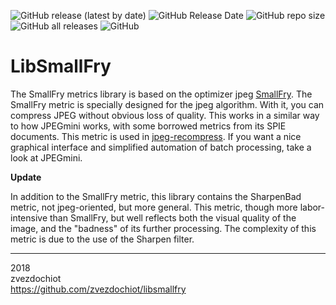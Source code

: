 ![GitHub release (latest by date)](https://img.shields.io/github/v/release/ImageProcessing-ElectronicPublications/libsmallfry)
![GitHub Release Date](https://img.shields.io/github/release-date/ImageProcessing-ElectronicPublications/libsmallfry)
![GitHub repo size](https://img.shields.io/github/repo-size/ImageProcessing-ElectronicPublications/libsmallfry)
![GitHub all releases](https://img.shields.io/github/downloads/ImageProcessing-ElectronicPublications/libsmallfry/total)
![GitHub](https://img.shields.io/github/license/ImageProcessing-ElectronicPublications/libsmallfry)

# LibSmallFry

The SmallFry metrics library is based on the optimizer jpeg [SmallFry](https://github.com/dwbuiten/smallfry).
The SmallFry metric is specially designed for the jpeg algorithm.
With it, you can compress JPEG without obvious loss of quality.
This works in a similar way to how JPEGmini works, with some borrowed metrics from its SPIE documents.
This metric is used in [jpeg-recompress](https://github.com/zvezdochiot/jpeg-recompress).
If you want a nice graphical interface and simplified automation of batch processing, take a look at JPEGmini.

**Update**

In addition to the SmallFry metric, this library contains the SharpenBad metric, not jpeg-oriented, but more general.
This metric, though more labor-intensive than SmallFry, but well reflects both the visual quality of the image, and the "badness" of its further processing.
The complexity of this metric is due to the use of the Sharpen filter.

---  
2018  
zvezdochiot  
https://github.com/zvezdochiot/libsmallfry  
